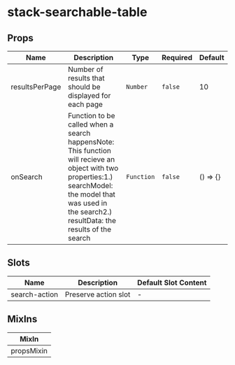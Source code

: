 # stack-searchable-table

## Props

<!-- @vuese:stack-searchable-table:props:start -->
|Name|Description|Type|Required|Default|
|---|---|---|---|---|
|resultsPerPage|Number of results that should be displayed for each page|`Number`|`false`|10|
|onSearch|Function to be called when a search happensNote: This function will recieve an object with two properties:1.) searchModel: the model that was used in the search2.) resultData: the results of the search|`Function`|`false`|() => {}|

<!-- @vuese:stack-searchable-table:props:end -->


## Slots

<!-- @vuese:stack-searchable-table:slots:start -->
|Name|Description|Default Slot Content|
|---|---|---|
|search-action|Preserve action slot|-|

<!-- @vuese:stack-searchable-table:slots:end -->


## MixIns

<!-- @vuese:stack-searchable-table:mixIns:start -->
|MixIn|
|---|
|propsMixin|

<!-- @vuese:stack-searchable-table:mixIns:end -->


